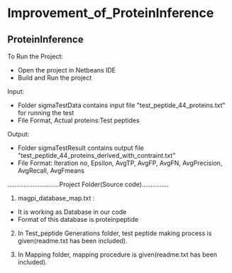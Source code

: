 Improvement_of_ProteinInference
===============================

ProteinInference
-------------------------------------------------------
To Run the Project:
 - Open the project in Netbeans IDE
 - Build and Run the project

Input:
 - Folder sigmaTestData contains input file "test_peptide_44_proteins.txt" for running the test
 - File Format, Actual proteins:Test peptides

Output:
 - Folder sigmaTestResult contains output file "test_peptide_44_proteins_derived_with_contraint.txt"
 - File Format: Iteration no, Epsilon, AvgTP, AvgFP, AvgFN, AvgPrecision, AvgRecall, AvgFmeans

 
.............................Project Folder(Source code)...............

1. magpi_database_map.txt : 
 - It is working as Database in our code
 - Format of this database is protein<space>peptide 

2. In Test_peptide Generations folder, test peptide making process is given(readme.txt has been included).

3. In Mapping folder, mapping procedure is given(readme.txt has been included).

